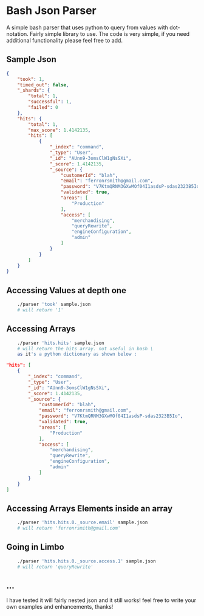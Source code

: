 Bash Json Parser
================

A simple bash parser that uses python to query from values with dot-notation. Fairly simple library to use. The code is very simple, if you need additional functionality please feel free to add.

Sample Json
-----
```json
{
    "took": 1,
    "timed_out": false,
    "_shards": {
        "total": 1,
        "successful": 1,
        "failed": 0
    },
    "hits": {
        "total": 1,
        "max_score": 1.4142135,
        "hits": [
            {
                "_index": "command",
                "_type": "User",
                "_id": "AUnn9-3omsClW1gNsSXi",
                "_score": 1.4142135,
                "_source": {
                    "customerId": "blah",
                    "email": "ferronrsmith@gmail.com",
                    "password": "V7KtmQRNM3GXwMOf04I1asdsP-sdas2323B5Io",
                    "validated": true,
                    "areas": [
                        "Production"
                    ],
                    "access": [
                        "merchandising",
                        "queryRewrite",
                        "engineConfiguration",
                        "admin"
                    ]
                }
            }
        ]
    }
}
```


Accessing Values at depth one
--------

```bash
	./parser 'took' sample.json
	# will return '1'
```

Accessing Arrays
--------

```bash
	./parser 'hits.hits' sample.json
	# will return the hits array. not useful in bash \
    as it's a python dictionary as shown below :
```

```json
"hits": [
    {
        "_index": "command",
        "_type": "User",
        "_id": "AUnn9-3omsClW1gNsSXi",
        "_score": 1.4142135,
        "_source": {
            "customerId": "blah",
            "email": "ferronrsmith@gmail.com",
            "password": "V7KtmQRNM3GXwMOf04I1asdsP-sdas2323B5Io",
            "validated": true,
            "areas": [
                "Production"
            ],
            "access": [
                "merchandising",
                "queryRewrite",
                "engineConfiguration",
                "admin"
            ]
        }
    }
]
```


Accessing Arrays Elements inside an array
--------

```bash
	./parser 'hits.hits.0._source.email' sample.json
	# will return 'ferronrsmith@gmail.com'
```

Going in Limbo
--------

```bash
	./parser 'hits.hits.0._source.access.1' sample.json
	# will return 'queryRewrite'
```


...
----
I have tested it will fairly nested json and it still works! feel free to write your own examples and enhancements, thanks!